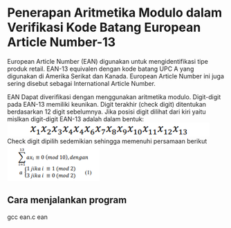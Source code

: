 # Penerapan Aritmetika Modulo dalam Verifikasi Kode Batang European Article Number-13

European Article Number (EAN) digunakan untuk mengidentifikasi 
tipe produk retail. EAN-13 equivalen dengan kode batang UPC A yang digunakan di Amerika Serikat dan Kanada. European 
Article Number ini juga sering disebut sebagai International 
Article Number.

EAN Dapat diverifikasi dengan menggunakan aritmetika modulo. Digit-digit pada EAN-13 memiliki keunikan. Digit 
terakhir (check digit) ditentukan berdasarkan 12 digit 
sebelumnya. Jika posisi digit dilihat dari kiri yaitu 
mislkan digit-digit EAN-13 adalah dalam bentuk:
</br>![ean-format](ean-format.png)</br>
Check digit dipilih sedemikian sehingga memenuhi 
persamaan berikut</br>
![ean-formula](ean.png)

## Cara menjalankan program
gcc ean.c
ean
